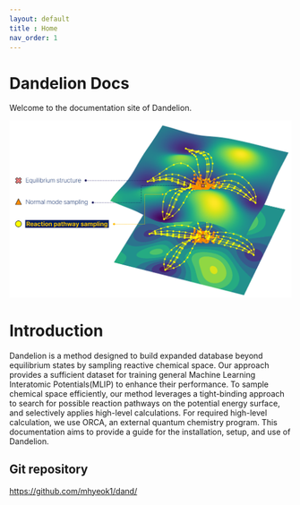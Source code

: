 ```yaml
---
layout: default
title : Home
nav_order: 1
---
```



# Dandelion Docs
Welcome to the documentation site of Dandelion.
<div align="center">
  <img src="docs/img/front.png" alt="Dandelion" width="700">
</div>

# Introduction
Dandelion is a method designed to build expanded database beyond equilibrium states by sampling reactive chemical space. Our approach provides a sufficient dataset for training general Machine Learning Interatomic Potentials(MLIP) to enhance their performance. To sample chemical space efficiently, our method leverages a tight-binding approach to search for possible reaction pathways on the potential energy surface, and selectively applies high-level calculations. For required high-level calculation, we use ORCA, an external quantum chemistry program. This documentation aims to provide a guide for the installation, setup, and use of Dandelion.

## Git repository
<https://github.com/mhyeok1/dand/>
